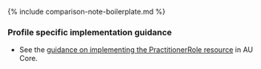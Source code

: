 {% include comparison-note-boilerplate.md %}

### Profile specific implementation guidance
- See the [guidance on implementing the PractitionerRole resource](https://build.fhir.org/ig/hl7au/au-fhir-core/StructureDefinition-au-core-practitionerrole.html#profile-specific-implementation-guidance) in AU Core.

